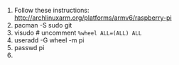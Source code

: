 1. Follow these instructions: http://archlinuxarm.org/platforms/armv6/raspberry-pi
2. pacman -S sudo git
3. visudo # uncomment `%wheel ALL=(ALL) ALL`
4. useradd -G wheel -m pi
5. passwd pi
6. 